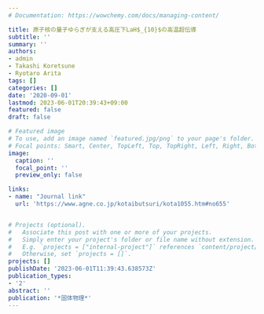 ```yaml
---
# Documentation: https://wowchemy.com/docs/managing-content/

title: 原子核の量子ゆらぎが支える高圧下LaH$_{10}$の高温超伝導
subtitle: ''
summary: ''
authors:
- admin
- Takashi Koretsune
- Ryotaro Arita
tags: []
categories: []
date: '2020-09-01'
lastmod: 2023-06-01T20:39:43+09:00
featured: false
draft: false

# Featured image
# To use, add an image named `featured.jpg/png` to your page's folder.
# Focal points: Smart, Center, TopLeft, Top, TopRight, Left, Right, BottomLeft, Bottom, BottomRight.
image:
  caption: ''
  focal_point: ''
  preview_only: false

links:
- name: "Journal link"
  url: 'https://www.agne.co.jp/kotaibutsuri/kota1055.htm#no655'


# Projects (optional).
#   Associate this post with one or more of your projects.
#   Simply enter your project's folder or file name without extension.
#   E.g. `projects = ["internal-project"]` references `content/project/deep-learning/index.md`.
#   Otherwise, set `projects = []`.
projects: []
publishDate: '2023-06-01T11:39:43.638573Z'
publication_types:
- '2'
abstract: ''
publication: '*固体物理*'
---
```

